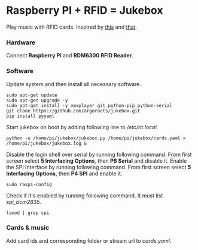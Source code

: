 # Raspberry PI + RFID = Jukebox

Play music with RFID cards. Inspired by [this](https://github.com/hoveeman/music-cards) and [that](https://behindthesciences.com/electronics/raspberry-pi-rfid-tag-reader/).

### Hardware
Connect **Raspberry Pi** and **RDM6300 RFID Reader**.

### Software

Update system and then install all necessary software.
```
sudo apt-get update
sudo apt-get upgrade -y
sudo apt-get install -y omxplayer git python-pip python-serial
git clone https://github.com/argoroots/jukebox.git
pip install pyyaml
```

Start jukebox on boot by adding following line to _/etc/rc.local_.
```
python -u /home/pi/jukebox/jukebox.py /home/pi/jukebox/cards.yaml > /home/pi/jukebox/jukebox.log &
```

Disable the login shell over serial by running following command. From first screen select **5 Interfacing Options**, then **P6 Serial** and disable it.
Enable the SPI Interface by running following command. From first screen select **5 Interfacing Options**, then **P4 SPI** and enable it.
```
sudo raspi-config
```

Check if it's enabled by running following command. It must list _spi_bcm2835_.
```
lsmod | grep spi
```

### Cards & music
Add card ids and corresponding folder or stream url to _cards.yaml_.
